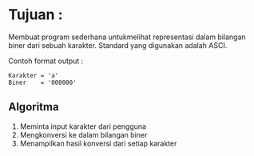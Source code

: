# Tujuan :

Membuat program sederhana untukmelihat representasi dalam bilangan biner dari sebuah karakter. Standard yang digunakan adalah ASCI.

Contoh format output : 

```
Karakter = 'a'
Biner    = '000000'
```

## Algoritma

1. Meminta input karakter dari pengguna
2. Mengkonversi ke dalam bilangan biner
3. Menampilkan hasil konversi dari setiap karakter
